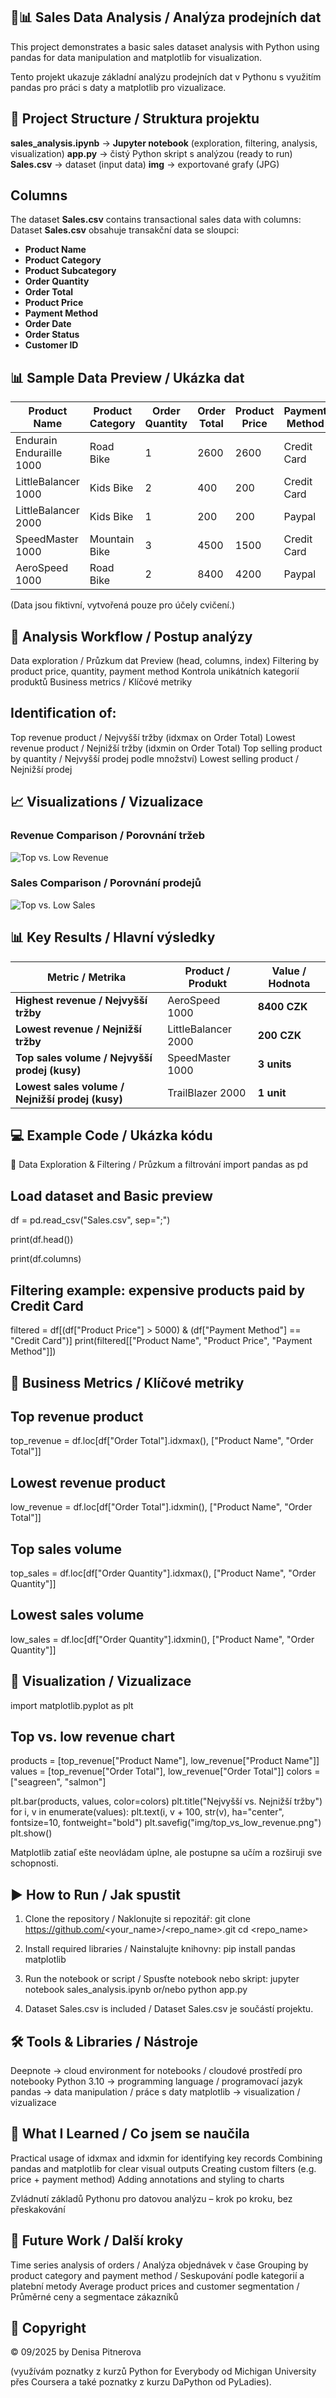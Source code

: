 ## 🐍📊 Sales Data Analysis / Analýza prodejních dat

This project demonstrates a basic sales dataset analysis with Python using pandas for data manipulation and matplotlib for visualization.

Tento projekt ukazuje základní analýzu prodejních dat v Pythonu s využitím pandas pro práci s daty a matplotlib pro vizualizace.

## 📂 Project Structure / Struktura projektu

**sales_analysis.ipynb** → **Jupyter notebook** (exploration, filtering, analysis, visualization)
**app.py** → čistý Python skript s analýzou (ready to run)
**Sales.csv** → dataset (input data)
**img** → exportované grafy (JPG)

## Columns
The dataset **Sales.csv** contains transactional sales data with columns:  
Dataset **Sales.csv** obsahuje transakční data se sloupci:  

- **Product Name**  
- **Product Category**  
- **Product Subcategory**  
- **Order Quantity**  
- **Order Total**  
- **Product Price**  
- **Payment Method**  
- **Order Date**  
- **Order Status**  
- **Customer ID**

## 📊 Sample Data Preview / Ukázka dat

| Product Name            | Product Category | Order Quantity | Order Total | Product Price | Payment Method |
|-------------------------|------------------|----------------|-------------|---------------|----------------|
| Endurain Enduraille 1000| Road Bike        | 1              | 2600        | 2600          | Credit Card    |
| LittleBalancer 1000     | Kids Bike        | 2              | 400         | 200           | Credit Card    |
| LittleBalancer 2000     | Kids Bike        | 1              | 200         | 200           | Paypal         |
| SpeedMaster 1000        | Mountain Bike    | 3              | 4500        | 1500          | Credit Card    |
| AeroSpeed 1000          | Road Bike        | 2              | 8400        | 4200          | Paypal         |

(Data jsou fiktivní, vytvořená pouze pro účely cvičení.)

## 🔑 Analysis Workflow / Postup analýzy

Data exploration / Průzkum dat
Preview (head, columns, index)
Filtering by product price, quantity, payment method
Kontrola unikátních kategorií produktů
Business metrics / Klíčové metriky

## Identification of:

Top revenue product / Nejvyšší tržby (idxmax on Order Total)
Lowest revenue product / Nejnižší tržby (idxmin on Order Total)
Top selling product by quantity / Nejvyšší prodej podle množství)
Lowest selling product / Nejnižší prodej

## 📈 Visualizations / Vizualizace
### Revenue Comparison / Porovnání tržeb
![Top vs. Low Revenue](Nejvyšší_nejnižší_tržba.JPG)

### Sales Comparison / Porovnání prodejů
![Top vs. Low Sales](Nejvyšší_nejnižší_prodej.JPG)

## 📊 Key Results / Hlavní výsledky
| Metric / Metrika                                 | Product / Produkt   | Value / Hodnota |
| ------------------------------------------------ | ------------------- | --------------- |
| **Highest revenue / Nejvyšší tržby**             | AeroSpeed 1000      | **8400 CZK**    |
| **Lowest revenue / Nejnižší tržby**              | LittleBalancer 2000 | **200 CZK**     |
| **Top sales volume / Nejvyšší prodej (kusy)**    | SpeedMaster 1000    | **3 units**     |
| **Lowest sales volume / Nejnižší prodej (kusy)** | TrailBlazer 2000    | **1 unit**      |

## 💻 Example Code / Ukázka kódu
🔹 Data Exploration & Filtering / Průzkum a filtrování
import pandas as pd

## Load dataset and Basic preview
df = pd.read_csv("Sales.csv", sep=";")

print(df.head())

print(df.columns)

## Filtering example: expensive products paid by Credit Card
filtered = df[(df["Product Price"] > 5000) & (df["Payment Method"] == "Credit Card")]
print(filtered[["Product Name", "Product Price", "Payment Method"]])

## 🔹 Business Metrics / Klíčové metriky
## Top revenue product
top_revenue = df.loc[df["Order Total"].idxmax(), ["Product Name", "Order Total"]]

## Lowest revenue product
low_revenue = df.loc[df["Order Total"].idxmin(), ["Product Name", "Order Total"]]

## Top sales volume
top_sales = df.loc[df["Order Quantity"].idxmax(), ["Product Name", "Order Quantity"]]

## Lowest sales volume
low_sales = df.loc[df["Order Quantity"].idxmin(), ["Product Name", "Order Quantity"]]

## 🔹 Visualization / Vizualizace
import matplotlib.pyplot as plt

## Top vs. low revenue chart
products = [top_revenue["Product Name"], low_revenue["Product Name"]]
values = [top_revenue["Order Total"], low_revenue["Order Total"]]
colors = ["seagreen", "salmon"]

plt.bar(products, values, color=colors)
plt.title("Nejvyšší vs. Nejnižší tržby")
for i, v in enumerate(values):
    plt.text(i, v + 100, str(v), ha="center", fontsize=10, fontweight="bold")
plt.savefig("img/top_vs_low_revenue.png")
plt.show()

Matplotlib zatiaľ ešte neovládam úplne, ale postupne sa učím a rozširuji sve schopnosti.	

## ▶️ How to Run / Jak spustit
1. Clone the repository / Naklonujte si repozitář:
git clone https://github.com/<your_name>/<repo_name>.git
cd <repo_name>

2. Install required libraries / Nainstalujte knihovny:
pip install pandas matplotlib

3. Run the notebook or script / Spusťte notebook nebo skript:
jupyter notebook sales_analysis.ipynb   or/nebo   python app.py

4. Dataset Sales.csv is included / Dataset Sales.csv je součástí projektu.

## 🛠 Tools & Libraries / Nástroje

Deepnote → cloud environment for notebooks / cloudové prostředí pro notebooky
Python 3.10 → programming language / programovací jazyk
pandas → data manipulation / práce s daty
matplotlib → visualization / vizualizace

## 🚀 What I Learned / Co jsem se naučila

Practical usage of idxmax and idxmin for identifying key records
Combining pandas and matplotlib for clear visual outputs
Creating custom filters (e.g. price + payment method)
Adding annotations and styling to charts

Zvládnutí základů Pythonu pro datovou analýzu – krok po kroku, bez přeskakování

## 🔮 Future Work / Další kroky

Time series analysis of orders / Analýza objednávek v čase
Grouping by product category and payment method / Seskupování podle kategorií a platební metody
Average product prices and customer segmentation / Průměrné ceny a segmentace zákazníků

## 📜 Copyright

© 09/2025 by Denisa Pitnerova

(využívám poznatky z kurzů Python for Everybody od Michigan University přes Coursera a také poznatky z kurzu DaPython od PyLadies).
